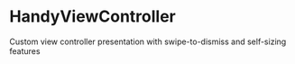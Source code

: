 # HandyViewController

Custom view controller presentation with swipe-to-dismiss and self-sizing features
